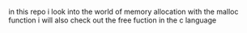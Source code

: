 in this repo i look into the world of memory allocation with the malloc function i will also check out the free fuction in the c language

